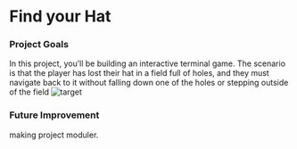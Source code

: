 # Find your Hat 
### Project Goals
In this project, you’ll be building an interactive terminal game. The scenario is that the player has lost their hat in a field full of holes, and they must navigate back to it without falling down one of the holes or stepping outside of the field
![target](https://content.codecademy.com/PRO/independent-practice-projects/find-your-hat/find-your-hat-demo.gif)
### Future Improvement 
making project moduler.
